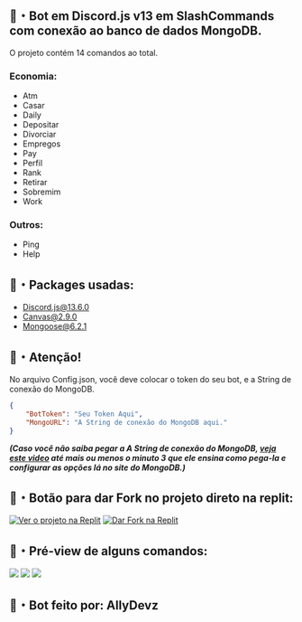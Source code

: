 
## 🍭・Bot em Discord.js v13 em SlashCommands com conexão ao banco de dados MongoDB.

 O projeto contém 14 comandos ao total.
### Economia:
- Atm
- Casar
- Daily
- Depositar
- Divorciar
- Empregos
- Pay
- Perfil
- Rank
- Retirar
- Sobremim
- Work
### Outros:
- Ping
- Help

## 🍙・Packages usadas:
- [Discord.js@13.6.0](https://www.npmjs.com/package/discord.js)
- [Canvas@2.9.0](https://www.npmjs.com/package/canvas)
- [Mongoose@6.2.1](https://www.npmjs.com/package/mongoose)

## 🍬・Atenção!
No arquivo Config.json, você deve colocar o token do seu bot, e a String de conexão do MongoDB.
```json
{
    "BotToken": "Seu Token Aqui",
    "MongoURL": "A String de conexão do MongoDB aqui."
}
```
***(Caso você não saiba pegar a A String de conexão do MongoDB, [veja este video](https://youtu.be/6hYXX4A1cyY) até mais ou menos o minuto 3 que ele ensina como pega-la e configurar as opções lá no site do MongoDB.)***

## 🍣・Botão para dar Fork no projeto direto na replit:
[![Ver o projeto na Replit](https://img.shields.io/badge/Ver--o--projeto--na--replit-000000?style=for-the-badge&logo=replit&logoColor=white)](https://replit.com/@AubreyFBG/Discord-bot-v13-com-MongoDB)
[![Dar Fork na Replit](https://img.shields.io/badge/dar--fork--na--replit-000000?style=for-the-badge&logo=replit&logoColor=white)](https://repl.it/github/AubreyFBG/Bot-para-Discord-com-MongoDB)

## 🍡・Pré-view de alguns comandos:
<img  src="https://i.imgur.com/Urwug5a.jpg"> 
<img  src="https://i.imgur.com/CQwSpts.jpg"> 
<img  src="https://i.imgur.com/OxHsc7X.jpg"> 

## 🍨・Bot feito por: AllyDevz
